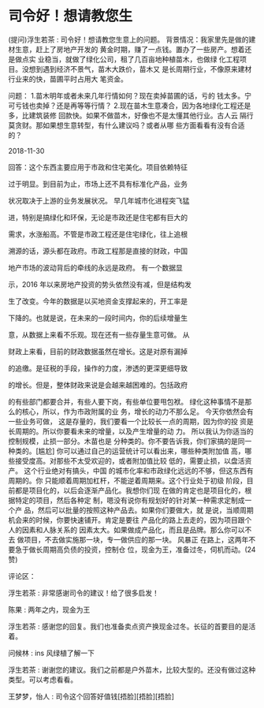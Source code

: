 # 司令好！想请教您生

(提问)浮生若茶 : 司令好！想请教您生意上的问题。 背景情况：我家里先是做的建材生意，赶上了房地产开发的 黄金时期，赚了一点钱。置办了一些房产。想着还是做点实 业稳当，就做了绿化公司，租了几百亩地种植苗木，也做绿 化工程项目。没想到遇到经济不景气，苗木大跌价，苗木又 是长周期行业，不像原来建材行业来的快，苗圃平时占用大 笔资金。

问题： 1.苗木明年或者未来几年行情如何？现在卖掉苗圃的话，亏的 钱太多。宁可亏钱也卖掉？还是再等等行情？ 2.现在苗木生意凑合，因为各地绿化工程还是多，比建筑装修 回款快。如果不做苗木，好像也不是太懂其他行业。古人云 隔行莫贪财。那如果想生意转型，有什么建议吗？或者从哪 些方面看看有没有合适的？

2018-11-30

回答：这个东西主要应用于市政和住宅美化。项目依赖特征

过于明显。到目前为止，市场上还不具有标准化产品，业务

状况取决于上游的业务发展状况。 早几年城市化进程突飞猛

进，特别是搞绿化和环保，无论是市政还是住宅都有巨大的

需求，水涨船高。不管是市政工程还是住宅绿化，往上追根

溯源的话，源头都在政府。市政工程那是直接的财政，中国

地产市场的波动背后的牵线的永远是政府。 有一个数据显

示，2016 年以来房地产投资的势头依然没有减，但是结构发

生了改变。今年的数据是以买地资金支撑起来的，开工率是

下降的。也就是说，在未来的一段时间内，你的后续增量生

意，从数据上来看不乐观。现在还有一些存量生意可做。 从

财政上来看，目前的财政数据虽然在增长。这是对原有漏掉

的追缴。是征税的手段，操作的力度，渗透的更深更细导致

的增长。但是，整体财政来说是会越来越困难的。包括政府

的有些部门都要合并，有些人要下岗，有些单位要甩包袱。 绿化这种事情不是那么的核心，所以，作为市政附属的业 务，增长的动力不那么足。 今天你依然会有一些业务可做， 这是存量的，我们要看一个比较长一点的周期，因为你的投 资是长周期的。所以你要看未来的增量，以及产生增量的动 力。 所以我认为你适当的控制规模，止损一部分。木苗也是 分种类的。你不要告诉我，你们家搞的是同一种类的。[尴尬] 你可以通过自己的运营统计可以看出来，哪些种类附加值 高，哪些接受度高。对那些不太受欢迎的，或者附加值比较 低的，需要止损，以盘活资产。 这个行业绝对有搞头，中国 的城市化率和市政绿化远远的不够，但这东西有周期的。你 只能顺着周期加杠杆，不能逆着周期来。这个行业处于初级 阶段，目前都是项目化的，以后会逐渐产品化。我想你们现 在做的肯定也是项目化的，根据特定的项目，然后各种定 制，嗯没有说你有规划好的针对某一种需求定制成一个产 品，然后可以批量的按照这种产品去。如果你们要做大，就 是说，当顺周期机会来的时候，你要快速铺开。肯定是要往 产品化的路上去走的，因为项目跟个人的因素和人脉关系的 因素太大。如果做成产品化，而且是品牌。那么你可以不去 做项目，不去做实施那一块，专一做供应的那一块。 风暴正 在路上，这两年不要急于做长周期高负债的投资，控制仓 位，现金为王，准备过冬，伺机而动。(24 赞)

评论区：

浮生若茶 : 非常感谢司令的建议！给了很多启发！

陈果 : 两年之内，现金为王

浮生若茶 : 感谢您的回复。我们也准备卖点资产换现金过冬。长征的首要目的是活着。

问候林 : ins 风绿植了解一下

浮生若茶 : 谢谢您的建议。我们之前都是户外苗木，比较大型的。还没有做过这种类型。可以考虑看看。

王梦梦，怡人 : 司令这个回答好值钱[捂脸][捂脸][捂脸]
